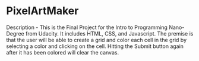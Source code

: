 # PixelArtMaker

Description - This is the Final Project for the Intro to Programming Nano-Degree from Udacity. 
It includes HTML, CSS, and Javascript. The premise is that the user will be able to create a grid and color each cell in the grid by
selecting a color and clicking on the cell. Hitting the Submit button again after it has been colored will clear the canvas. 


